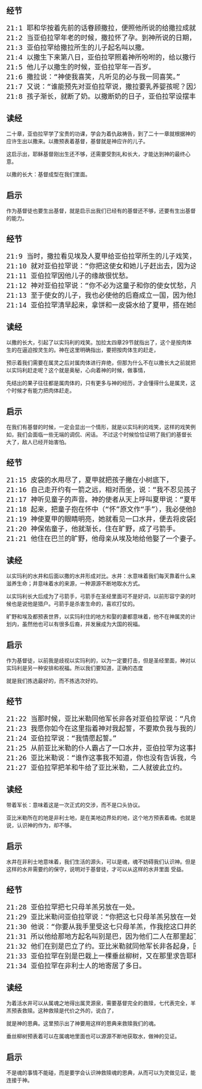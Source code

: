 ## 经节

<pre style="font-size: 18px;">
21:1 耶和华按着先前的话眷顾撒拉，便照他所说的给撒拉成就。
21:2 当亚伯拉罕年老的时候，撒拉怀了孕。到神所说的日期，就给亚伯拉罕生了一个儿子。
21:3 亚伯拉罕给撒拉所生的儿子起名叫以撒。
21:4 以撒生下来第八日，亚伯拉罕照着神所吩咐的，给以撒行了割礼。
21:5 他儿子以撒生的时候，亚伯拉罕年一百岁。
21:6 撒拉说：“神使我喜笑，凡听见的必与我一同喜笑。”
21:7 又说：“谁能预先对亚伯拉罕说，撒拉要乳养婴孩呢？因为在他年老的时候，我给他生了一个儿子。”
21:8 孩子渐长，就断了奶。以撒断奶的日子，亚伯拉罕设摆丰盛的筵席。
</pre>

## 读经

二十章，亚伯拉罕学了宝贵的功课，学会为着仇敌祷告，到了二十一章就根据神的应许生出以撒来。以撒预表着基督，基督就是神应许的儿子。

这启示出，耶稣基督刚出生还不够，还需要受割礼和长大，才能达到神的最终心意。

以撒的长大：基督成型在我们里面。

## 启示

作为基督徒也要生出基督，就是启示出我们已经有的基督还不够，还要有生出基督的能力。

## 经节

<pre style="font-size: 18px;">
21:9 当时，撒拉看见埃及人夏甲给亚伯拉罕所生的儿子戏笑，
21:10 就对亚伯拉罕说：“你把这使女和她儿子赶出去，因为这使女的儿子，不可与我的儿子以撒一同承受产业。”
21:11 亚伯拉罕因他儿子的缘故很忧愁。
21:12 神对亚伯拉罕说：“你不必为这童子和你的使女忧愁，凡撒拉对你说的话，你都该听从；因为从以撒生的，才要称为你的后裔。
21:13 至于使女的儿子，我也必使他的后裔成立一国，因为他是你所生的。”
21:14 亚伯拉罕清早起来，拿饼和一皮袋水给了夏甲，搭在她的肩上，又把孩子交给她，打发她走。夏甲就走了，在别是巴的旷野走迷了路。
</pre>

## 读经

以撒的长大，引起了以实玛利的戏笑。加拉太四章29节就指出了，这个是按肉体生的在逼迫按灵生的。神在这里明确指出，要把按肉体生的赶走， 

预示着我们需要在属灵之后对属肉体进行弃绝，但那为什么不在以撒长大之前就把以实玛利赶走呢？这个就是奥秘，心向着神的时候，做事情，

先结出的果子往往都是属肉体的，只有更多与神的经历，才会懂得什么是属灵，这个时候才有能力把肉体赶走。

## 启示

在我们有基督的时候，一定会显出一个情形，就是以实玛利的戏笑，这样的戏笑例如，我们会面临一些无端的调侃、闲话。
不过这个时候恰恰证明了我们的基督长大了，敌人已经开始害怕。

## 经节

<pre style="font-size: 18px;">
21:15 皮袋的水用尽了，夏甲就把孩子撇在小树底下，
21:16 自己走开约有一箭之远，相对而坐，说：“我不忍见孩子死。”就相对而坐，放声大哭。
21:17 神听见童子的声音。神的使者从天上呼叫夏甲说：“夏甲，你为何这样呢？不要害怕，神已经听见童子的声音了。
21:18 起来，把童子抱在怀中（“怀”原文作“手”），我必使他的后裔成为大国。”
21:19 神使夏甲的眼睛明亮，她就看见一口水井，便去将皮袋盛满了水，给童子喝。
21:20 神保佑童子，他就渐长，住在旷野，成了弓箭手。
21:21 他住在巴兰的旷野，他母亲从埃及地给他娶了一个妻子。
</pre>

## 读经

以实玛利的水井和后面以撒的水井形成对比。水井：水意味着我们每天靠着什么来滋养生命；井意味着水的来源，一种源源不断地取水方式。

以实玛利长大后成为了弓箭手，弓箭手在圣经里面可不是好词，以前形容宁录的时候也是说他是猎户。弓箭手是杀害生命的，喜欢打仗的。

旷野和埃及都预表世界，以实玛利住的地方和娶的妻都意味着，他不在神属灵的计划内，虽然他也可以有很多后裔，并发展成为大国的祝福。

## 启示

作为基督徒，以前我是歧视以实玛利的，以为一定要打击，但是圣经里面，神对以实玛利是另一种安排和祝福。所以我们要知道，正确的态度

就是我们拣选最好的，而不拣选次好的。

## 经节

<pre style="font-size: 18px;">
21:22 当那时候，亚比米勒同他军长非各对亚伯拉罕说：“凡你所行的事，都有神的保佑。
21:23 我愿你如今在这里指着神对我起誓，不要欺负我与我的儿子，并我的子孙。我怎样厚待了你，你也要照样厚待我，与我所寄居这地的民。”
21:24 亚伯拉罕说：“我情愿起誓。”
21:25 从前亚比米勒的仆人霸占了一口水井，亚伯拉罕为这事指责亚比米勒。
21:26 亚比米勒说：“谁作这事我不知道，你也没有告诉我，今日我才听见了。”
21:27 亚伯拉罕把羊和牛给了亚比米勒，二人就彼此立约。
</pre>

## 读经

带着军长：意味着这是一次正式的交涉，而不是口头协议。

亚比米勒所在的地是非利士地，是在美地边界处的地，这个地方预表着魂。也就是说，认识神的作为，却不够。

## 启示

水井在非利士地意味着，我们生活的源头，可以是魂，魂不妨碍我们认识神。但是这样的水井需要约的保守，说明对于基督徒，才可以从这样的水井里面
受益。

## 经节

<pre style="font-size: 18px;">
21:28 亚伯拉罕把七只母羊羔另放在一处。
21:29 亚比米勒问亚伯拉罕说：“你把这七只母羊羔另放在一处，是什么意思呢？”
21:30 他说：“你要从我手里受这七只母羊羔，作我挖这口井的证据。”
21:31 所以他给那地方起名叫别是巴，因为他们二人在那里起了誓。（别是巴就是“盟誓的井”）
21:32 他们在别是巴立了约。亚比米勒就同他军长非各起身，回非利士地去了。
21:33 亚伯拉罕在别是巴栽上一棵垂丝柳树，又在那里求告耶和华永生神的名。
21:34 亚伯拉罕在非利士人的地寄居了多日。
</pre>

## 读经

为着活水井可以从属魂之地得出属灵源泉，需要基督完全的救赎，七代表完全，羊羔预表救赎。这种救赎是代价之外的，说白了，

就是神的恩典。这里预示出了神要用这样的恩典来救赎我们的魂。

垂丝柳树预表着可以在属魂地里面也可以源源不断地获取水，做神的见证。

## 启示

不是魂的事情不能碰，而是要学会认识神救赎魂的恩典，从而可以为灵做见证，能连接于神。